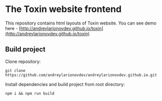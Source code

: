 # The Toxin website frontend
This repository contains html layouts of Toxin website. You can see demo here - [http://andreylarionovdev.github.io/toxin](http://andreylarionovdev.github.io/toxin) 

## Build project
Clone repository:
```$xslt
git clone https://github.com/andreylarionovdev/andreylarionovdev.github.io.git
```
Install dependencies and build project from root directory:
```$xslt
npm i && npm run build
```